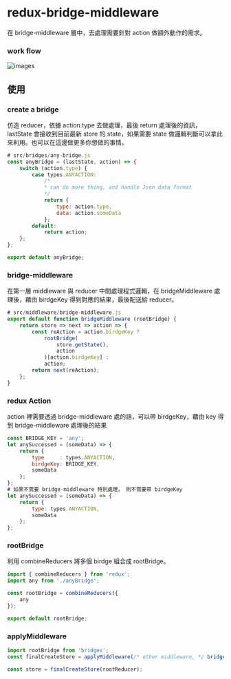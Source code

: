 # redux-bridge-middleware
在 bridge-middleware 層中，去處理需要針對 action 做額外動作的需求。
### work flow
![images](https://raw.githubusercontent.com/duncan60/redux-bridge-middleware/master/redux-bridge-middleware-flow.png)

## 使用
### create a bridge
仿造 reducer，依據 action.type 去做處理，最後 return 處理後的資訊， lastState 會接收到目前最新 store 的 state，如果需要 state 做邏輯判斷可以拿此來利用。也可以在這邊做更多你想做的事情。
``` js
# src/bridges/any-bridge.js
const anyBridge = (lastState, action) => {
    switch (action.type) {
        case types.ANYACTION:
            /*
            * can do more thing, and handle Json data format
            */
            return {
                type: action.type,
                data: action.someData
            };
        default:
            return action;
    };
};

export default anyBridge;
```
### bridge-middleware
在第一層 middleware 與 reducer 中間處理程式邏輯，在 bridgeMiddleware 處理後，藉由 birdgeKey 得到對應的結果，最後配送給 reducer。
``` js
# src/middleware/bridge-middleware.js
export default function bridgeMiddleware (rootBridge) {
    return store => next => action => {
        const reAction = action.birdgeKey ?
            rootBridge(
                store.getState(),
                action
            )[action.birdgeKey] :
            action;
        return next(reAction);
    };
}
```
### redux Action
action 裡需要透過 bridge-middleware 處的話，可以帶 birdgeKey，藉由 key 得到 bridge-middleware 處理後的結果
``` js
const BRIDGE_KEY = 'any';
let anySuccessed = (someData) => {
    return {
        type     : types.ANYACTION,
        birdgeKey: BRIDGE_KEY,
        someData
    };
};
# 如果不需要 bridge-middleware 特別處理， 則不需要帶 birdgeKey
let anySuccessed = (someData) => {
    return {
        type: types.ANYACTION,
        someData
    };
};
```
### rootBridge
利用 combineReducers 將多個 birdge 組合成 rootBridge。
``` js
import { combineReducers } from 'redux';
import any from './anyBridge';

const rootBridge = combineReducers({
    any
});

export default rootBridge;
```
### applyMiddleware
``` js
import rootBridge from 'bridges';
const finalCreateStore = applyMiddleware(/* other middleware, */ bridgeMiddleware(rootBridge))(createStore);

const store = finalCreateStore(rootReducer);
```

